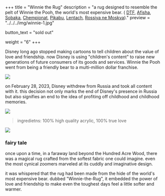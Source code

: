 +++
title = "Winnie the Rug"
description = "a rug designed to resemble the pelt of Winnie the Pooh, the world's most expensive bear. ( [DTF](https://web.archive.org/web/20230306163925/https://dtf.ru/life/1673106-tvorcheskoe-obedinenie-lyubiteli-vypustilo-kovrik-v-vide-shkury-vinni-puha-v-otvet-na-uhod-disney-iz-rossii), [Afisha](https://web.archive.org/web/0/https://daily.afisha.ru/news/73643-obedinenie-lyubiteli-vypustili-kover-v-vide-shkury-vinni-puha-v-otvet-na-uhod-disney-iz-rossii/), [Sobaka](https://web.archive.org/web/20230327021417/https://www.sobaka.ru/lifestyle/design/163612), [Chempionat](https://web.archive.org/web/20231001092622/https://www.championat.com/cybersport/news-5029181-v-chest-uhoda-disney-iz-rossii-vypustili-kovrik-v-vide-shkury-vinni-puha.html), [Pikabu](https://web.archive.org/web/20231001092923/https://pikabu.ru/story/konservirovannyiy_big_mak_9016018), [Lentach](https://t.me/oldlentach/69919), [Rossiya ne Moskva](https://t.me/novosti_voinaa/12381))."
preview = "../../../img/winnie-1.jpg"

button_text = "sold out"

weight = "6"
+++

Disney long ago stopped making cartoons to tell children about the value of love and friendship. now Disney is using "children's content" to raise new generations of future consumers of its goods and services. Winnie the Pooh went from being a friendly bear to a multi-million dollar franchise.

![](../../../img/winnie-2.jpg)

on February 28, 2023, Disney withdrew from Russia and took all content with it. this decision not only marks the end of Disney's presence in Russia but also signifies an end to the idea of profiting off childhood and childhood memories.

![](../../../img/winnie-3.jpg)

> ingredietns: 100% high quality acrylic, 100% true love

![](../../../img/winnie-4.jpg)

### fairy tale

once upon a time, in a faraway land beyond the Hundred Acre Wood, there was a magical rug crafted from the softest fabric one could imagine. even the most cynical zoomers marveled at its cuddly and imaginative design.

it was whispered that the rug had been made from the hide of the world's most expensive bear. dubbed "Winnie-the-Rug", it embedded the power of love and friendship to make even the toughest days feel a little softer and warmer.